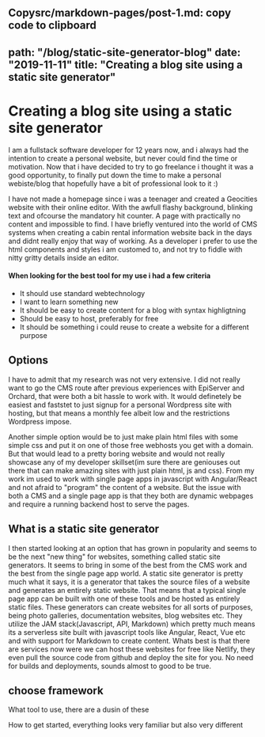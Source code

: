 Copysrc/markdown-pages/post-1.md: copy code to clipboard
---
path: "/blog/static-site-generator-blog"
date: "2019-11-11"
title: "Creating a blog site using a static site generator"
---

# Creating a blog site using a static site generator

I am a fullstack software developer for 12 years now, and i always had the intention to create a personal website, but never could find the time or motivation. Now that i have decided to try to go freelance i thought it was a good opportunity, to finally put down the time to make a personal webiste/blog that hopefully have a bit of professional look to it :)

I have not made a homepage since i was a teenager and created a Geocities website with their online editor. With the awfull flashy background, blinking text and ofcourse the mandatory hit counter. A page with practically no content and impossible to find. I have briefly ventured into the world of CMS systems when creating a cabin rental information website back in the days and didnt really enjoy that way of working. As a developer i prefer to use the html components and styles i am customed to, and not try to fiddle with nitty gritty details inside an editor.

#### When looking for the best tool for my use i had a few criteria

* It should use standard webtechnology
* I want to learn something new
* It should be easy to create content for a blog with syntax highligtning
* Should be easy to host, preferably for free
* It should be something i could reuse to create a website for a different purpose 

## Options

I have to admit that my research was not very extensive. I did not really want to go the CMS route after previous experiences with EpiServer and Orchard, that were both a bit hassle to work with. It would definetely be easiest and faststet to just signup for a personal Wordpress site with hosting, but that means a monthly fee albeit low and the restrictions Wordpress impose.

Another simple option would be to just make plain html files with some simple css and put it on one of those free webhosts you get with a domain. But that would lead to a pretty boring website and would not really showcase any of my developer skillset(im sure there are geniouses out there that can make amazing sites with just plain html, js and css). From my work im used to work with single page apps in javascript with Angular/React and not afraid to "program" the content of a website. But the issue with both a CMS and a single page app is that they both are dynamic webpages and require a running backend host to serve the pages. 

## What is a static site generator

I then started looking at an option that has grown in popularity and seems to be the next "new thing" for websites, something called static site generators. It seems to bring in some of the best from the CMS work and the best from the single page app world. A static site generator is pretty much what it says, it is a generator that takes the source files of a website and generates an entirely static website. That means that a typical single page app can be built with one of these tools and be hosted as entirely static files. These generators can create websites for all sorts of purposes, being photo galleries, documentation websites, blog websites etc. They utilize the JAM stack(Javascript, API, Markdown) which pretty much means its a serverless site built with javascript tools like Angular, React, Vue etc and with support for Markdown to create content. Whats best is that there are services now were we can host these websites for free like Netlify, they even pull the source code from github and deploy the site for you. No need for builds and deployments, sounds almost to good to be true.

## choose framework

What tool to use, there are a dusin of these

How to get started, everything looks very familiar but also very different

